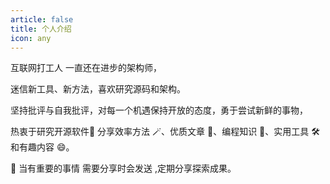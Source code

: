 ```yaml
---
article: false
title: 个人介绍
icon: any
---
```


互联网打工人 一直还在进步的架构师，

迷信新工具、新方法，喜欢研究源码和架构。

坚持批评与自我批评，对每一个机遇保持开放的态度，勇于尝试新鲜的事物，

热衷于研究开源软件🌟 分享效率方法 🪄、优质文章 📑、编程知识 🎹、实用工具 🛠️ 和有趣内容 😄。

💌 当有重要的事情 需要分享时会发送 ,定期分享探索成果。
